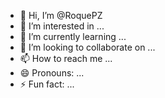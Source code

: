 - 👋 Hi, I’m @RoquePZ
- 👀 I’m interested in ...
- 🌱 I’m currently learning ...
- 💞️ I’m looking to collaborate on ...
- 📫 How to reach me ...
- 😄 Pronouns: ...
- ⚡ Fun fact: ...

<!---
RoquePZ/RoquePZ is a ✨ special ✨ repository because its `README.md` (this file) appears on your GitHub profile.
You can click the Preview link to take a look at your changes.
--->
